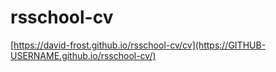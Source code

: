 # rsschool-cv
[https://david-frost.github.io/rsschool-cv/cv](https://GITHUB-USERNAME.github.io/rsschool-cv/)

